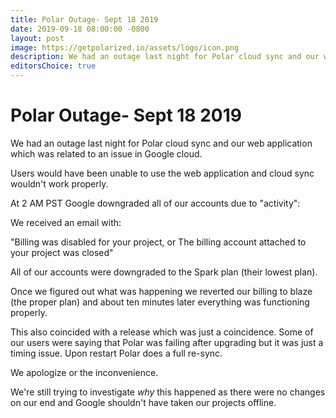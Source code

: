 ```yaml
---
title: Polar Outage- Sept 18 2019
date: 2019-09-18 08:00:00 -0800
layout: post
image: https://getpolarized.io/assets/logo/icon.png
description: We had an outage last night for Polar cloud sync and our web application which was related to an issue in Google cloud.
editorsChoice: true
---
```


# Polar Outage- Sept 18 2019

We had an outage last night for Polar cloud sync and our web application which was related to an issue in Google cloud.

Users would have been unable to use the web application and cloud sync wouldn't work properly.

At 2 AM PST Google downgraded all of our accounts due to "activity":

We received an email with:

"Billing was disabled for your project, or The billing account attached to your project was closed"

All of our accounts were downgraded to the Spark plan (their lowest plan).

Once we figured out what was happening we reverted our billing to blaze (the proper plan) and about ten minutes
later everything was functioning properly.

This also coincided with a release which was just a coincidence. Some of our users were saying that Polar was failing
after upgrading but it was just a timing issue. Upon restart Polar does a full re-sync.

We apologize or the inconvenience.

We're still trying to investigate _why_ this happened as there were no changes on our end and Google shouldn't have
taken our projects offline.
